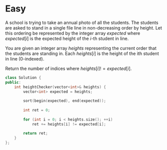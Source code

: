 # Easy

A school is trying to take an annual photo of all the students. The students are asked to stand in a single file line in non-decreasing order by height. Let this ordering be represented by the integer array $expected$ where $expected[i]$ is the expected height of the $i$-th student in line.

You are given an integer array $heights$ representing the current order that the students are standing in. Each $heights[i]$ is the height of the ith student in line (0-indexed).

Return the number of indices where $heights[i] != expected[i]$.

```cpp
class Solution {
public:
    int heightChecker(vector<int>& heights) {
        vector<int> expected = heights;
        
        sort(begin(expected), end(expected));
        
        int ret = 0;
        
        for (int i = 0; i < heights.size(); ++i)
            ret += heights[i] != expected[i];
        
        return ret;
    }
};
```
